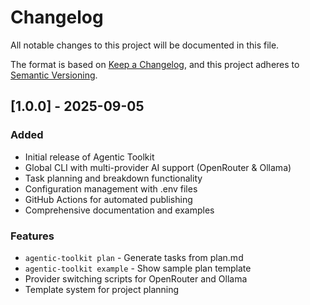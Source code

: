 # Changelog

All notable changes to this project will be documented in this file.

The format is based on [Keep a Changelog](https://keepachangelog.com/en/1.0.0/),
and this project adheres to [Semantic Versioning](https://semver.org/spec/v2.0.0.html).

## [1.0.0] - 2025-09-05

### Added
- Initial release of Agentic Toolkit
- Global CLI with multi-provider AI support (OpenRouter & Ollama)
- Task planning and breakdown functionality
- Configuration management with .env files
- GitHub Actions for automated publishing
- Comprehensive documentation and examples

### Features
- `agentic-toolkit plan` - Generate tasks from plan.md
- `agentic-toolkit example` - Show sample plan template
- Provider switching scripts for OpenRouter and Ollama
- Template system for project planning
